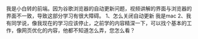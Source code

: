 我是小白转的前端。因为谷歌浏览器的自动更新问题，视频讲解的界面与浏览器的界面不一致，导致这部分学习有很大障碍。
1、怎么关闭自动更新 我是mac
2、我有同学说，像我现在的学习应该停止，之前学的内容精深一下，可以找个基本的工作，像网页优化的内容，他都不知道怎么弄，您怎么看？